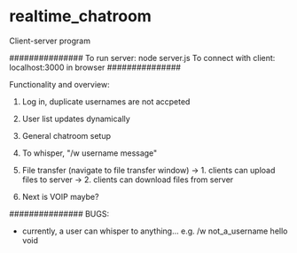 # realtime_chatroom
Client-server program

###############
To run server:
    node server.js
To connect with client:
    localhost:3000 in browser
###############

Functionality and overview:
1. Log in, duplicate usernames are not accpeted
2. User list updates dynamically
3. General chatroom setup 
4. To whisper, "/w username message"
5. File transfer (navigate to file transfer window)
    -> 1. clients can upload files to server
    -> 2. clients can download files from server

6. Next is VOIP maybe?

###############
BUGS:
- currently, a user can whisper to anything... 
    e.g. /w not_a_username hello void

